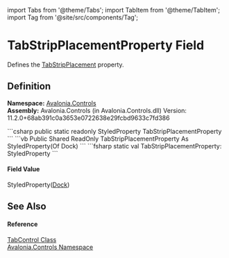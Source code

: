 import Tabs from '@theme/Tabs'; 
import TabItem from '@theme/TabItem'; 
import Tag from '@site/src/components/Tag'; 

# TabStripPlacementProperty Field


Defines the <a href="P_Avalonia_Controls_TabControl_TabStripPlacement">TabStripPlacement</a> property.



## Definition
**Namespace:** <a href="N_Avalonia_Controls">Avalonia.Controls</a>  
**Assembly:** Avalonia.Controls (in Avalonia.Controls.dll) Version: 11.2.0+68ab391c0a3653e0722638e29fcbd9633c7fd386

<Tabs groupId="api-code-preview">
<TabItem value="csharp" label="C#">
```csharp
public static readonly StyledProperty<Dock> TabStripPlacementProperty
```
</TabItem>
<TabItem value="vb" label="VB">
```vb
Public Shared ReadOnly TabStripPlacementProperty As StyledProperty(Of Dock)
```
</TabItem>
<TabItem value="fsharp" label="F#">
```fsharp
static val TabStripPlacementProperty: StyledProperty<Dock>
```
</TabItem>
</Tabs>



#### Field Value
StyledProperty(<a href="T_Avalonia_Controls_Dock">Dock</a>)

## See Also


#### Reference
<a href="T_Avalonia_Controls_TabControl">TabControl Class</a>  
<a href="N_Avalonia_Controls">Avalonia.Controls Namespace</a>  

